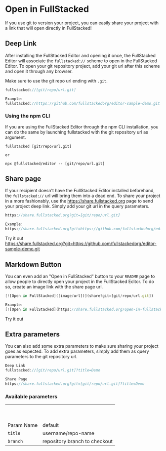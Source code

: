# Open in FullStacked

If you use git to version your project, you can easily share your project with a link that will open directly in FullStacked!

## Deep Link

After installing the FullStacked Editor and opening it once, the FullStacked Editor will associate the `fullstacked://` scheme to open in the FullStacked Editor. To open your git repository project, add your git url after this scheme and open it through any browser.

Make sure to use the git repo url ending with `.git`.

```javascript
fullstacked://[git/repo/url.git]

Example:
fullstacked://https://github.com/fullstackedorg/editor-sample-demo.git
```

### Using the npm CLI

If you are using the FullStacked Editor through the npm CLI installation, you can do the same by launching fullstacked with the git repository url as argument.

```shellscript
fullstacked [git/repo/url.git]

or

npx @fullstacked/editor -- [git/repo/url.git]
```

## Share page

If your recipient doesn't have the FullStacked Editor installed beforehand, the `fullstacked://` url will bring them into a dead end. To share your project in a more fashionably, use the <https://share.fullstacked.org> page to send your project deep link. Simply add your git url in the query parameters.

```javascript
https://share.fullstacked.org?git=[git/repo/url.git]

Example:
https://share.fullstacked.org?git=https://github.com/fullstackedorg/editor-sample-demo.git
```

Try it out\
<https://share.fullstacked.org?git=https://github.com/fullstackedorg/editor-sample-demo.git>

## Markdown Button

You can even add an "Open in FullStacked" button to your `README` page to allow people to directly open your project in the FullStacked Editor. To do so, create an image link with the share page url.

```javascript
[![Open in FullStacked]([image/url])](share?git=[git/repo/url.git])

Example:
[![Open in FullStacked](https://share.fullstacked.org/open-in-fullstacked.svg)](https://share.fullstacked.org?git=https://github.com/fullstackedorg/editor-sample-demo.git)
```

Try it out

## Extra parameters

You can also add some extra parameters to make sure sharing your project goes as expected. To add extra parameters, simply add them as query parameters to the git repository url.

```javascript
Deep Link
fullstacked://[git/repo/url.git]?title=Demo

Share Page
https://share.fullstacked.org?git=[git/repo/url.git]?title=Demo
```

### Available parameters

|            |                               |
| ---------- | ----------------------------- |
|            |                               |
|            |                               |
|            |                               |
|            |                               |
|            |                               |
|            |                               |
|            |                               |
|            |                               |
|            |                               |
| Param Name | default                       |
| `title`    | username/repo-name            |
| `branch`   | repository branch to checkout |
